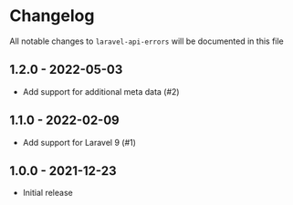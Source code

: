 # Changelog

All notable changes to `laravel-api-errors` will be documented in this file

## 1.2.0 - 2022-05-03

- Add support for additional meta data (#2)

## 1.1.0 - 2022-02-09

- Add support for Laravel 9 (#1)

## 1.0.0 - 2021-12-23

- Initial release
